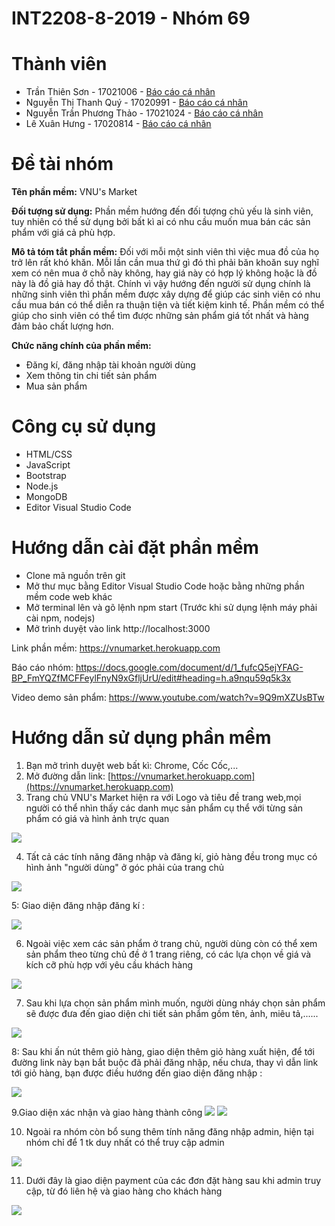 # INT2208-8-2019 - Nhóm 69

# Thành viên
  - Trần Thiên Sơn - 17021006 - [Báo cáo cá nhân](https://github.com/tranthiensonuet/INT2208-8-2019/blob/master/TranThienSon/baocao.md)
  - Nguyễn Thị Thanh Quý - 17020991 - [Báo cáo cá nhân](https://github.com/tranthiensonuet/INT2208-8-2019/blob/master/NguyenThiThanhQuy/baocao.md)
  - Nguyễn Trần Phương Thảo - 17021024 - [Báo cáo cá nhân](https://github.com/tranthiensonuet/INT2208-8-2019/blob/master/NguyenTranPhuongThao/baocao.md)
  - Lê Xuân Hưng - 17020814 - [Báo cáo cá nhân](https://github.com/tranthiensonuet/INT2208-8-2019/blob/master/LeXuanHung/baocao.md)
  
 # Đề tài nhóm
 **Tên phần mềm:** VNU's Market
 
 
 **Đối tượng sử dụng:** Phần mềm hướng đến đối tượng chủ yếu là sinh viên, tuy nhiên có thể sử dụng bởi bất kì ai có nhu cầu muốn mua bán các sản phẩm với giá cả phù hợp.
 
 **Mô tả tóm tắt phần mềm:**
    Đối với mỗi một sinh viên thì việc mua đồ của họ trở lên rất khó khăn. Mỗi lần cần mua thứ gì đó thì phải băn khoăn suy nghĩ xem có nên mua ở chỗ này không, hay giá này có hợp lý không hoặc là đồ này là đồ giả hay đồ thật. Chính vì vậy hướng đến người sử dụng chính là những sinh viên thì phần mềm được xây dựng để giúp các sinh viên có nhu cầu mua bán có thể diễn ra thuận tiện và tiết kiệm kinh tế. Phần mềm có thể giúp cho sinh viên có thể tìm được những sản phẩm giá tốt nhất và hàng đảm bảo chất lượng hơn.

**Chức năng chính của phần mềm:**
- Đăng kí, đăng nhập tài khoản người dùng
- Xem thông tin chi tiết sản phẩm
- Mua sản phẩm

# Công cụ sử dụng
- HTML/CSS
- JavaScript
- Bootstrap
- Node.js
- MongoDB
- Editor Visual Studio Code

# Hướng dẫn cài đặt phần mềm
- Clone mã nguồn trên git
- Mở thư mục bằng Editor Visual Studio Code hoặc bằng những phần mềm code web khác
- Mở terminal lên và gõ lệnh npm start (Trước khi sử dụng lệnh máy phải cài npm, nodejs)
- Mở trình duyệt vào link http://localhost:3000

Link phần mềm: https://vnumarket.herokuapp.com

Báo cáo nhóm: https://docs.google.com/document/d/1_fufcQ5ejYFAG-BP_FmYQZfMCFFeylFnyN9xGfljUrU/edit#heading=h.a9nqu59q5k3x

Video demo sản phẩm: https://www.youtube.com/watch?v=9Q9mXZUsBTw

# Hướng dẫn sử dụng phần mềm
  
  1. Bạn mở trình duyệt web bất kì: Chrome, Cốc Cốc,...
  2. Mở đường dẫn link: [https://vnumarket.herokuapp.com](https://vnumarket.herokuapp.com)
  3. Trang chủ VNU's Market hiện ra với Logo và tiêu đề trang web,mọi người có thể nhìn thấy các danh mục sản phẩm cụ thể với từng sản phẩm có giá và hình ảnh trực quan
  <img src="https://i.imgur.com/IlA8wYx.png">
  
  4. Tất cả các tính năng đăng nhập và đăng kí, giỏ hàng đều trong mục có hình ảnh "người dùng" ở góc phải của trang chủ
  <img src="https://i.imgur.com/2XugggP.png">
  
  5: Giao diện đăng nhập đăng kí :
  
  <img src="https://i.imgur.com/gofa67H.png">
  
  6. Ngoài việc xem các sản phẩm ở trang chủ, người dùng còn có thể xem sản phẩm theo từng chủ đề ở 1 trang riêng, có các lựa chọn về giá và kích cỡ phù hợp với yêu cầu khách hàng
   <img src="https://i.imgur.com/Oo3xK91.png">
  
  7. Sau khi lựa chọn sản phẩm mình muốn, người dùng nháy chọn sản phẩm sẽ được đưa đến giao diện chi tiết sản phẩm gồm tên, ảnh, miêu tả,......
  
  <img src="https://i.imgur.com/ASI1piR.png">
  
  8: Sau khi ấn nút thêm giỏ hàng, giao diện thêm giỏ hàng xuất hiện, để tới đường link này bạn bắt buộc đã phải đăng nhập, nếu chưa, thay vì dẫn link tới giỏ hàng, bạn được
  điều hướng đến giao diện đăng nhập :
  
  <img src="https://i.imgur.com/oOiQZZt.png">
  
  9.Giao diện xác nhận và giao hàng thành công
  <img src="https://i.imgur.com/wLX3Bd9.png">
  <img src="https://i.imgur.com/Yy8KdQ6.png">
  
  10. Ngoài ra nhóm còn bổ sung thêm tính năng đăng nhập admin, hiện tại nhóm chỉ để 1 tk duy nhất có thể truy cập admin 
  
 <img src="https://i.imgur.com/BtVnRAn.png">
 
 11. Dưới đây là giao diện payment của các đơn đặt hàng sau khi admin truy cập, từ đó liên hệ và giao hàng cho khách hàng
 <img src="https://i.imgur.com/8RuAGfs.png">
 
 
 
  



